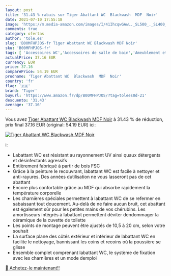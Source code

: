 ```yaml
---
layout: post
title: '31.43 % rabais sur Tiger Abattant WC  Blackwash  MDF  Noir'
date: 2021-07-10 17:55:18
image: 'https://m.media-amazon.com/images/I/41IhcqwGAwL._SL500_._SL400_.jpg'
comments: true
category: ofertas
author: 'tole.es'
slug: 'B00MFHPJOS-fr Tiger Abattant WC Blackwash MDF Noir'
sku: 'B00MFHPJOS-fr'
tags: [ 'Accessoires WC','Accessoires de salle de bain','Ameublement et décoration','Bricolage','Cuisine et Maison','Cuisines et salles de bain','Housses dabattants WC et de réservoir','Installations salles de bain','Salle de bain et WC','tiger', ]
actualPrice: 37.16 EUR
currency: EUR
price: 37.16
comparePrice: 54.19 EUR
prodname: 'Tiger Abattant WC  Blackwash  MDF  Noir'
country: 'fr'
flag: '🇫🇷'
brand: 'Tiger'
buyurl: 'https://www.amazon.fr/dp/B00MFHPJOS/?tag=tolees0d-21'
descuento: '31.43'
average: '37.16'
---
```


Vous avez [Tiger Abattant WC  Blackwash  MDF  Noir](https://www.amazon.fr/dp/B00MFHPJOS/?tag=tolees0d-21)  à  31.43 % de réduction, prix final  37.16 EUR (original: 54.19 EUR) ici:

[![Tiger Abattant WC  Blackwash  MDF  Noir](https://m.media-amazon.com/images/I/41IhcqwGAwL._SL500_._SL400_.jpg)](https://www.amazon.fr/dp/B00MFHPJOS/?tag=tolees0d-21)

ℹ️:

- Labattant WC est résistant au rayonnement UV ainsi quaux détergents et désinfectants agressifs
- Entièrement fabriqué à partir de bois FSC
- Grâce à la peinture le recouvrant, labattant WC est facile à nettoyer et anti-rayures. Des années dutilisation ne vous lasseront pas de cet abattant
- Encore plus confortable grâce au MDF qui absorbe rapidement la température corporelle
- Les charnières spéciales permettent à labattant WC de se refermer en sabaissant tout doucement. Au-delà de ne faire aucun bruit, cet abattant est également sûr pour les petites mains de vos chérubins. Les amortisseurs intégrés à labattant permettent déviter dendommager la céramique de la cuvette de toilette
- Les points de montage peuvent être ajustés de 10,5 à 20 cm, selon votre souhait
- La surface plane des côtés extérieur et intérieur de labattant WC en facilite le nettoyage, bannissant les coins et recoins où la poussière se glisse
- Ensemble complet comprenant labattant WC, le système de fixation avec les charnières et un mode demploi

[🛒 Achetez-le maintenant!!](https://www.amazon.fr/dp/B00MFHPJOS/?tag=tolees0d-21)
